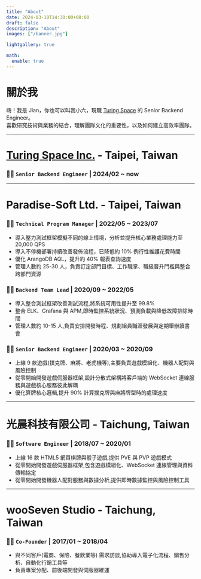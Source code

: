 ```yaml
---
title: "About"
date: 2024-03-10T14:30:00+08:00
draft: false
description: "About"
images: ["/banner.jpg"]

lightgallery: true

math:
  enable: true
---
```


# 關於我

嗨！我是 Jian，你也可以叫我小六，現職 [Turing Space](https://turingcerts.com/zh/home/) 的 Senior Backend Engineer。  
喜歡研究技術與業務的結合，理解團隊文化的重要性，以及如何建立高效率團隊。  

--- 

# [Turing Space Inc.](https://turingcerts.com/zh/home/) - Taipei, Taiwan

### 🧑‍💻 `Senior Backend Engineer` | 2024/02 ~ now

---

# Paradise-Soft Ltd. - Taipei, Taiwan

### 🧑‍💻 `Technical Program Manager` | 2022/05 ~ 2023/07

- 導入壓力測試框架模擬不同的線上情境，分析並提升核心業務處理能力至 20,000 QPS
- 導入不停機部署持續改善發佈流程，已降低約 10% 例行性維護花費時間
- 優化 ArangoDB AQL，提升約 40% 報表查詢速度
- 管理人數約 25-30 人，負責訂定部門目標、工作職掌、職級晉升門檻與整合跨部門資源

### 🧑‍💻 `Backend Team Lead` | 2020/09 ~ 2022/05

- 導入整合測試框架改善測試流程,將系統可用性提升至 99.8%
- 整合 ELK、Grafana 與 APM,即時監控系統狀況、預測負載與降低故障排除時間
- 管理人數約 10-15 人,負責安排開發時程、規劃組員職涯發展與定期舉辦讀書會

### 🧑‍💻 `Senior Backend Engineer` | 2020/03 ~ 2020/09

- 上線 9 款遊戲(撲克牌、麻將、老虎機等),主要負責遊戲模組化、機器人配對與風險控制
- 從零開始開發遊戲伺服器框架,設計分散式架構將客戶端的 WebSocket 連線服務與遊戲核心服務彼此解耦
- 優化算牌核心邏輯,提升 90% 計算撲克牌與麻將牌型時的處理速度

---

# 光晨科技有限公司 - Taichung, Taiwan

### 🧑‍💻 `Software Engineer` | 2018/07 ~ 2020/01

- 上線 16 款 HTML5 網頁棋牌與骰子遊戲,提供 PVE 與 PVP 遊戲模式
- 從零開始開發遊戲伺服器框架,包含遊戲模組化、WebSocket 連線管理與資料傳輸協定
- 從零開始開發機器人配對服務與數據分析,提供即時數據監控與風險控制工具

---

# wooSeven Studio - Taichung, Taiwan

### 🧑‍💻 `Co-Founder` | 2017/01 ~ 2018/04

- 與不同客戶(電商、保險、餐飲業等) 需求訪談,協助導入電子化流程、銷售分析、自動化行銷工具等
- 負責專案分配、前後端開發與伺服器維運
